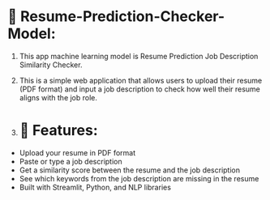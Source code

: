 # 📄 Resume-Prediction-Checker-Model:
1. This app machine learning model is Resume Prediction Job Description Similarity Checker.
2. This is a simple web application that allows users to upload their resume (PDF format) and input a job description to check how well their resume aligns with the job role.

3. # 🚀 Features:
* Upload your resume in PDF format
* Paste or type a job description
* Get a similarity score between the resume and the job description
* See which keywords from the job description are missing in the resume
* Built with Streamlit, Python, and NLP libraries
